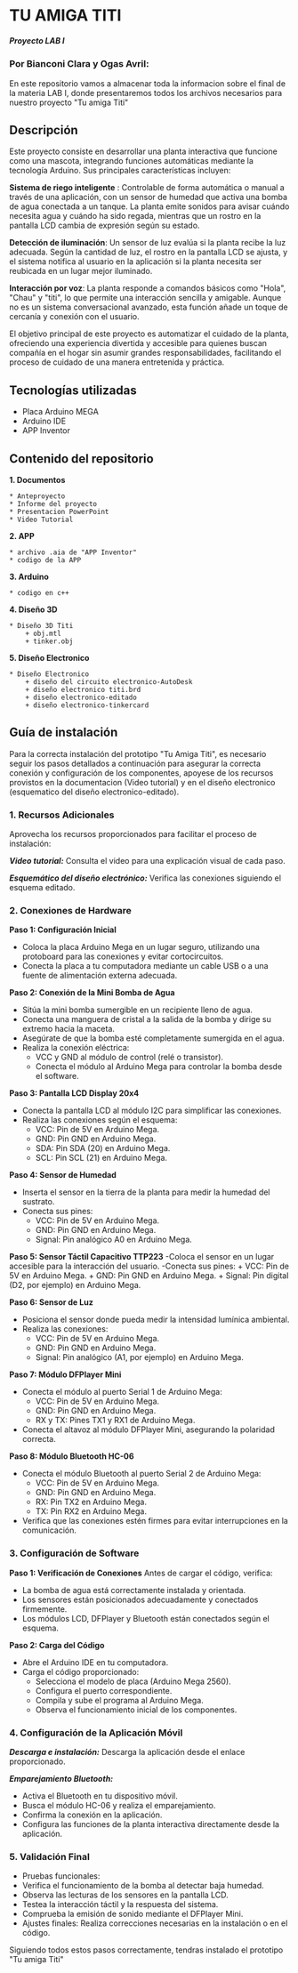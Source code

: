 # TU AMIGA TITI
##### Proyecto LAB I 
### Por Bianconi Clara y Ogas Avril:
En este repositorio vamos a almacenar toda la informacion sobre el final de la materia LAB I, donde presentaremos todos los archivos necesarios para nuestro proyecto "Tu amiga Titi"

## Descripción

Este proyecto consiste en desarrollar una planta interactiva que funcione como una mascota, integrando funciones automáticas mediante la tecnología Arduino. Sus principales características incluyen:

**Sistema de riego inteligente** : Controlable de forma automática o manual a través de una aplicación, con un sensor de humedad que activa una bomba de agua conectada a un tanque. La planta emite sonidos para avisar cuándo necesita agua y cuándo ha sido regada, mientras que un rostro en la pantalla LCD cambia de expresión según su estado.

**Detección de iluminación**: Un sensor de luz evalúa si la planta recibe la luz adecuada. Según la cantidad de luz, el rostro en la pantalla LCD se ajusta, y el sistema notifica al usuario en la aplicación si la planta necesita ser reubicada en un lugar mejor iluminado.

**Interacción por voz**: La planta responde a comandos básicos como "Hola", "Chau" y "titi", lo que permite una interacción sencilla y amigable. Aunque no es un sistema conversacional avanzado, esta función añade un toque de cercanía y conexión con el usuario.

El objetivo principal de este proyecto es automatizar el cuidado de la planta, ofreciendo una experiencia divertida y accesible para quienes buscan compañía en el hogar sin asumir grandes responsabilidades, facilitando el proceso de cuidado de una manera entretenida y práctica.

## Tecnologías utilizadas
* Placa Arduino MEGA
* Arduino IDE
* APP Inventor

## Contenido del repositorio
**1. Documentos**

    * Anteproyecto 
    * Informe del proyecto
    * Presentacion PowerPoint 
    * Video Tutorial
    
**2. APP**

    * archivo .aia de "APP Inventor"
    * codigo de la APP 

**3. Arduino**

    * codigo en c++

**4. Diseño 3D**

    * Diseño 3D Titi
        + obj.mtl
        + tinker.obj

**5. Diseño Electronico**

    * Diseño Electronico
        + diseño del circuito electronico-AutoDesk
        + diseño electronico titi.brd
        + diseño electronico-editado
        + diseño electronico-tinkercard

## Guía de instalación 
Para la correcta instalación del prototipo "Tu Amiga Titi", es necesario seguir los pasos detallados a continuación para asegurar la correcta conexión y configuración de los componentes, apoyese de los recursos provistos en la documentacion (Video tutorial) y en el diseño electronico (esquematico del diseño electronico-editado). 

### 1. Recursos Adicionales
Aprovecha los recursos proporcionados para facilitar el proceso de instalación:

***Video tutorial:*** Consulta el video para una explicación visual de cada paso.

***Esquemático del diseño electrónico:*** Verifica las conexiones siguiendo el esquema editado.

### 2. Conexiones de Hardware

**Paso 1: Configuración Inicial**

- Coloca la placa Arduino Mega en un lugar seguro, utilizando una protoboard para las conexiones y evitar cortocircuitos.
- Conecta la placa a tu computadora mediante un cable USB o a una fuente de alimentación externa adecuada.

**Paso 2: Conexión de la Mini Bomba de Agua**
- Sitúa la mini bomba sumergible en un recipiente lleno de agua.
- Conecta una manguera de cristal a la salida de la bomba y dirige su extremo hacia la maceta.
- Asegúrate de que la bomba esté completamente sumergida en el agua.
- Realiza la conexión eléctrica:
    + VCC y GND al módulo de control (relé o transistor).
    + Conecta el módulo al Arduino Mega para controlar la bomba desde el software.

**Paso 3: Pantalla LCD Display 20x4**
- Conecta la pantalla LCD al módulo I2C para simplificar las conexiones.
- Realiza las conexiones según el esquema:
    + VCC: Pin de 5V en Arduino Mega.
    + GND: Pin GND en Arduino Mega.
    + SDA: Pin SDA (20) en Arduino Mega.
    + SCL: Pin SCL (21) en Arduino Mega.

**Paso 4: Sensor de Humedad**
- Inserta el sensor en la tierra de la planta para medir la humedad del sustrato.
- Conecta sus pines:
    + VCC: Pin de 5V en Arduino Mega.
    + GND: Pin GND en Arduino Mega.
    + Signal: Pin analógico A0 en Arduino Mega.

**Paso 5: Sensor Táctil Capacitivo TTP223**
-Coloca el sensor en un lugar accesible para la interacción del usuario.
-Conecta sus pines:
    + VCC: Pin de 5V en Arduino Mega.
    + GND: Pin GND en Arduino Mega.
    + Signal: Pin digital (D2, por ejemplo) en Arduino Mega.

**Paso 6: Sensor de Luz**
- Posiciona el sensor donde pueda medir la intensidad lumínica ambiental.
- Realiza las conexiones:
    + VCC: Pin de 5V en Arduino Mega.
    + GND: Pin GND en Arduino Mega.
    + Signal: Pin analógico (A1, por ejemplo) en Arduino Mega.

**Paso 7: Módulo DFPlayer Mini**
- Conecta el módulo al puerto Serial 1 de Arduino Mega:
    + VCC: Pin de 5V en Arduino Mega.
    + GND: Pin GND en Arduino Mega.
    + RX y TX: Pines TX1 y RX1 de Arduino Mega.
- Conecta el altavoz al módulo DFPlayer Mini, asegurando la polaridad correcta.

**Paso 8: Módulo Bluetooth HC-06**
- Conecta el módulo Bluetooth al puerto Serial 2 de Arduino Mega:
    + VCC: Pin de 5V en Arduino Mega.
    + GND: Pin GND en Arduino Mega.
    + RX: Pin TX2 en Arduino Mega.
    + TX: Pin RX2 en Arduino Mega.
- Verifica que las conexiones estén firmes para evitar interrupciones en la comunicación.

### 3. Configuración de Software

**Paso 1: Verificación de Conexiones**
Antes de cargar el código, verifica:

- La bomba de agua está correctamente instalada y orientada.
- Los sensores están posicionados adecuadamente y conectados firmemente.
- Los módulos LCD, DFPlayer y Bluetooth están conectados según el esquema.

**Paso 2: Carga del Código**
- Abre el Arduino IDE en tu computadora.
- Carga el código proporcionado:
    + Selecciona el modelo de placa (Arduino Mega 2560).
    + Configura el puerto correspondiente.
    + Compila y sube el programa al Arduino Mega.
    + Observa el funcionamiento inicial de los componentes.

### 4. Configuración de la Aplicación Móvil
***Descarga e instalación:*** Descarga la aplicación desde el enlace proporcionado.

***Emparejamiento Bluetooth:***
- Activa el Bluetooth en tu dispositivo móvil.
- Busca el módulo HC-06 y realiza el emparejamiento.
- Confirma la conexión en la aplicación.
- Configura las funciones de la planta interactiva directamente desde la aplicación.

### 5. Validación Final
- Pruebas funcionales:
- Verifica el funcionamiento de la bomba al detectar baja humedad.
- Observa las lecturas de los sensores en la pantalla LCD.
- Testea la interacción táctil y la respuesta del sistema.
- Comprueba la emisión de sonido mediante el DFPlayer Mini.
- Ajustes finales: Realiza correcciones necesarias en la instalación o en el código.

Siguiendo todos estos pasos correctamente, tendras instalado el prototipo "Tu amiga Titi"
